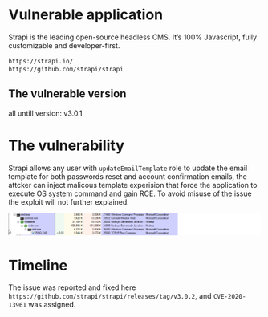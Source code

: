 Vulnerable application
======================
Strapi is the leading open-source headless CMS. It’s 100% Javascript, fully customizable and developer-first.
```
https://strapi.io/
https://github.com/strapi/strapi
```
The vulnerable version
-----------------------
all untill version: v3.0.1

The vulnerability
=================
Strapi allows any user with ```updateEmailTemplate``` role to update the email template for both passwords reset and account confirmation emails, the attcker can inject malicous template experision that force the application to execute OS system command and gain RCE.
To avoid misuse of the issue the exploit will not further explained.

![Alt text](rce.png?raw=true)

Timeline
========
The issue was reported and fixed here ```https://github.com/strapi/strapi/releases/tag/v3.0.2```, and ```CVE-2020-13961``` was assigned.

